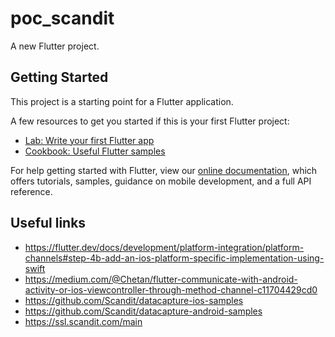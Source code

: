 # poc_scandit

A new Flutter project.

## Getting Started

This project is a starting point for a Flutter application.

A few resources to get you started if this is your first Flutter project:

- [Lab: Write your first Flutter app](https://flutter.dev/docs/get-started/codelab)
- [Cookbook: Useful Flutter samples](https://flutter.dev/docs/cookbook)

For help getting started with Flutter, view our
[online documentation](https://flutter.dev/docs), which offers tutorials,
samples, guidance on mobile development, and a full API reference.

## Useful links
- https://flutter.dev/docs/development/platform-integration/platform-channels#step-4b-add-an-ios-platform-specific-implementation-using-swift
- https://medium.com/@Chetan/flutter-communicate-with-android-activity-or-ios-viewcontroller-through-method-channel-c11704429cd0
- https://github.com/Scandit/datacapture-ios-samples
- https://github.com/Scandit/datacapture-android-samples
- https://ssl.scandit.com/main
